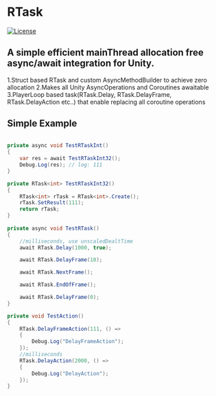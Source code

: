 # RTask
[![License](https://img.shields.io/github/license/mistletoeKANO/RTask)]([https://github.com/mistletoeKANO/RTask/blob/master/LICENSE](https://github.com/mistletoeKANO/RTask/blob/main/LICENSE))

## A simple efficient mainThread allocation free async/await integration for Unity.

1.Struct based RTask<T> and custom AsyncMethodBuilder to achieve zero allocation
2.Makes all Unity AsyncOperations and Coroutines awaitable
3.PlayerLoop based task(RTask.Delay, RTask.DelayFrame, RTask.DelayAction etc..) that enable replacing all coroutine operations

## Simple Example

```csharp
    
private async void TestRTaskInt()
{
    var res = await TestRTaskInt32();
    Debug.Log(res); // log: 111
}

private RTask<int> TestRTaskInt32()
{
    RTask<int> rTask = RTask<int>.Create();
    rTask.SetResult(111);
    return rTask;
}
    
private async void TestRTask()
{
    //milliseconds, use unscaledDealtTime
    await RTask.Delay(1000, true);

    await RTask.DelayFrame(10);

    await RTask.NextFrame();

    await RTask.EndOfFrame();

    await RTask.DelayFrame(0);
}

private void TestAction()
{
    RTask.DelayFrameAction(111, () =>
    {
        Debug.Log("DelayFrameAction");
    });
    //milliseconds
    RTask.DelayAction(2000, () =>
    {
        Debug.Log("DelayAction");
    });
}
````
